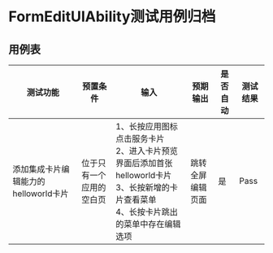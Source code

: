 # FormEditUIAbility测试用例归档

## 用例表

| 测试功能                    | 预置条件         | 输入                                                                       | 预期输出          |是否自动|测试结果|
|-------------------------|--------------|--------------------------------------------------------------------------|---------------|--------------------------------|--------------------------------|
| 添加集成卡片编辑能力的helloworld卡片 | 位于只有一个应用的空白页 | 1、长按应用图标点击服务卡片<br/>2、进入卡片预览界面后添加首张helloworld卡片<br/>3、长按新增的卡片查看菜单<br/>4、长按卡片跳出的菜单中存在编辑选项	 | 跳转全屏编辑页面<br/> |是|Pass|
